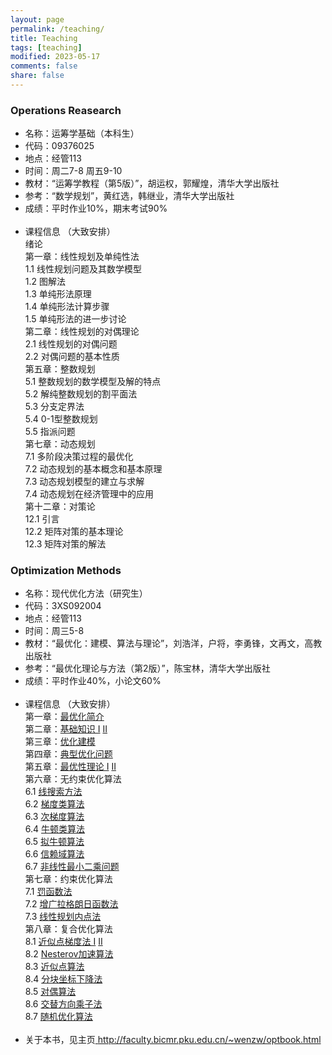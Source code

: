 ```yaml
---
layout: page
permalink: /teaching/
title: Teaching
tags: [teaching]
modified: 2023-05-17 
comments: false
share: false
---
```



### Operations Reasearch

* 名称：运筹学基础（本科生）<br>
* 代码：09376025 <br>
* 地点：经管113 <br>
* 时间：周二7-8 周五9-10 <br>
* 教材：“运筹学教程（第5版）”，胡运权，郭耀煌，清华大学出版社 <br>
* 参考：“数学规划”，黄红选，韩继业，清华大学出版社 <br>
* 成绩：平时作业10%，期末考试90% <br> <br>
* 课程信息 （大致安排）<br>
  绪论<br>
  第一章：线性规划及单纯性法<br>
  1.1 线性规划问题及其数学模型  <br>
  1.2 图解法 <br>
  1.3 单纯形法原理 <br>
  1.4 单纯形法计算步骤  <br>
  1.5 单纯形法的进一步讨论 <br>
  第二章：线性规划的对偶理论<br>
  2.1 线性规划的对偶问题<br>
  2.2 对偶问题的基本性质<br>
  第五章：整数规划<br>
  5.1 整数规划的数学模型及解的特点<br>
  5.2 解纯整数规划的割平面法<br>
  5.3 分支定界法<br>
  5.4 0-1型整数规划<br>
  5.5 指派问题<br>
  第七章：动态规划<br>
  7.1 多阶段决策过程的最优化<br>
  7.2 动态规划的基本概念和基本原理<br>
  7.3 动态规划模型的建立与求解<br>
  7.4 动态规划在经济管理中的应用<br>
  第十二章：对策论<br>
  12.1 引言<br>
  12.2 矩阵对策的基本理论<br>
  12.3 矩阵对策的解法<br>

### Optimization Methods

* 名称：现代优化方法（研究生）<br>
* 代码：3XS092004 <br>
* 地点：经管113 <br>
* 时间：周三5-8 <br>
* 教材：“最优化：建模、算法与理论”，刘浩洋，户将，李勇锋，文再文，高教出版社 <br>
* 参考：“最优化理论与方法（第2版）”，陈宝林，清华大学出版社
* 成绩：平时作业40%，小论文60% <br> <br>
* 课程信息 （大致安排）<br>
  第一章：<a href="../01-opt-dzw.pdf" class="textlink" target="_blank">最优化简介</a>  <br>
  第二章：<a href="../02-convex-set.pdf" class="textlink" target="_blank">基础知识 I</a> <a href="../03_functions_newhyx.pdf" class="textlink" target="_blank">II</a> <br>
  第三章：<a href="../05-lect1-model.pdf" class="textlink" target="_blank">优化建模</a>  <br>
  第四章：<a href="../06-opt-dzw.pdf" class="textlink" target="_blank">典型优化问题</a> <br>
  第五章：<a href="../07-lect-theory1.pdf" class="textlink" target="_blank">最优性理论 I</a> <a href="../07-lect-theory2.pdf" class="textlink" target="_blank">II</a> <br>
  第六章：无约束优化算法<br>
  6.1 <a href="../08-lect-gradient.pdf" class="textlink" target="_blank">线搜索方法</a> <br> 
  6.2 <a href="../09-lect-sg.pdf" class="textlink" target="_blank">梯度类算法</a> <br> 
  6.3 <a href="../10-lect-sgm.pdf" class="textlink" target="_blank">次梯度算法</a> <br> 
  6.4 <a href="../11-lect-newton.pdf" class="textlink" target="_blank">牛顿类算法</a> <br> 
  6.5 <a href="../12-lect-QN.pdf" class="textlink" target="_blank">拟牛顿算法</a> <br> 
  6.6 <a href="../13_trustregion_newdzw.pdf" class="textlink" target="_blank">信赖域算法</a> <br> 
  6.7 <a href="../14-lsp-new-zxx.pdf" class="textlink" target="_blank">非线性最小二乘问题</a> <br>
  第七章：约束优化算法<br>
  7.1 <a href="../15-lect-penalty.pdf" class="textlink" target="_blank">罚函数法</a> <br> 
  7.2 <a href="../16-lect-alm.pdf" class="textlink" target="_blank">增广拉格朗日函数法</a> <br>
  7.3 <a href="../17-lp_ipm-new-zxx-xzl.pdf" class="textlink" target="_blank">线性规划内点法</a> <br>
  第八章：复合优化算法 <br>
  8.1 <a href="../18-lect-prox_map.pdf" class="textlink" target="_blank">近似点梯度法 I</a> <a href="../19-lect-proxg.pdf" class="textlink" target="_blank">II</a> <br> 
  8.2 <a href="../20-lect-nesterov-ch.pdf" class="textlink" target="_blank">Nesterov加速算法</a> <br>
  8.3 <a href="../21-lect-prox_point.pdf" class="textlink" target="_blank">近似点算法</a> <br>
  8.4 <a href="../22-lect-BCD.pdf" class="textlink" target="_blank">分块坐标下降法</a> <br>
  8.5 <a href="../23-lect-DualAlgo.pdf" class="textlink" target="_blank">对偶算法</a> <br> 
  8.6 <a href="../24-lect-admm-chhyx.pdf" class="textlink" target="_blank">交替方向乘子法</a>  <br>
  8.7 <a href="../25-lect-sto-ch.pdf" class="textlink" target="_blank">随机优化算法</a> <br><br>
* 关于本书，见主页<a href="http://faculty.bicmr.pku.edu.cn/~wenzw/optbook.html" target="_blank" style="text-decoration:underline;"> http://faculty.bicmr.pku.edu.cn/~wenzw/optbook.html




  


  
  
